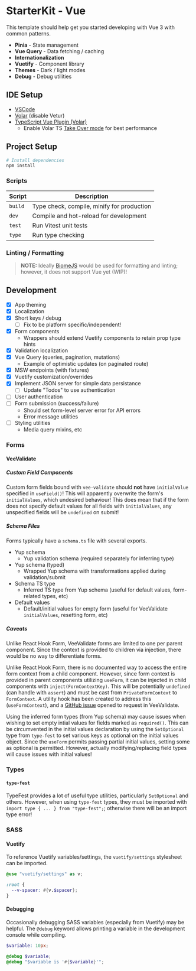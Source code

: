 # StarterKit - Vue

This template should help get you started developing with Vue 3 with common patterns.

- **Pinia** - State management
- **Vue Query** - Data fetching / caching
- **Internationalization**
- **Vuetify** - Component library
- **Themes** - Dark / light modes
- **Debug** - Debug utilities

## IDE Setup

- [VSCode](https://code.visualstudio.com/)
- [Volar](https://marketplace.visualstudio.com/items?itemName=Vue.volar) (disable Vetur)
- [TypeScript Vue Plugin (Volar)](https://marketplace.visualstudio.com/items?itemName=Vue.vscode-typescript-vue-plugin)
  - Enable Volar TS [Take Over mode](https://vuejs.org/guide/typescript/overview.html#volar-takeover-mode) for best performance

## Project Setup

```sh
# Install dependencies
npm install
```

### Scripts

| Script | Description |
|--------|-------------|
| `build` | Type check, compile, minify for production
| `dev` | Compile and hot-reload for development
| `test` | Run Vitest unit tests
| `type` | Run type checking

### Linting / Formatting

> **NOTE:** Ideally [BiomeJS](https://biomejs.dev/) would be used for formatting and linting; however, it does not support Vue yet (WIP)!

## Development

- [x] App theming
- [x] Localization
- [x] Short keys / debug
  - [ ] Fix to be platform specific/independent!
- [x] Form components
  - Wrappers should extend Vuetify components to retain prop type hints
- [x] Validation localization
- [x] Vue Query (queries, pagination, mutations)
  - Example of optimistic updates (on paginated route)
- [x] MSW endpoints (with fixtures)
- [x] Vuetify customization/overrides
- [x] Implement JSON server for simple data persistance
  - [ ] Update "Todos" to use authentication
- [ ] User authentication
- [ ] Form submission (success/failure)
  - Should set form-level server error for API errors
  - Error message utilities
- [ ] Styling utilities
  - Media query mixins, etc

### Forms

#### VeeValidate

##### Custom Field Components

Custom form fields bound with `vee-validate` should **not** have `initialValue` specified in `useField()`! This will apparently overwrite the form's `initialValues`, which undesired behaviour! This does mean that if the form does not specify default values for all fields with `initialValues`, any unspecified fields will be `undefined` on submit!

##### Schema Files

Forms typically have a `schema.ts` file with several exports.

- Yup schema
  - Yup validation schema (required separately for inferring type)
- Yup schema (typed)
  - Wrapped Yup schema with transformations applied during validation/submit
- Schema TS type
  - Inferred TS type from Yup schema (useful for default values, form-related types, etc)
- Default values
  - Default/initial values for empty form (useful for VeeValidate `initialValues`, resetting form, etc)

##### Caveats

Unlike React Hook Form, VeeValidate forms are limited to one per parent component. Since the context is provided to children via injection, there would be no way to differentiate forms.

Unlike React Hook Form, there is no documented way to access the entire form context from a child component. However, since form context is provided in parent components utilizing `useForm`, it can be injected in child components with `inject(FormContextKey)`. This will be potentially `undefined` (can handle with `assert`) and must be cast from `PrivateFormContext` to `FormContext`. A utility hook has been created to address this (`useFormContext`), and a [GitHub issue](https://github.com/logaretm/vee-validate/issues/4490) opened to request in VeeValidate.

Using the inferred form types (from Yup schema) may cause issues when wishing to set empty intial values for fields marked as `required()`. This can be circumvented in the initial values declaration by using the `SetOptional` type from `type-fest` to set various keys as optional on the initial values object. Since the `useForm` permits passing partial initial values, setting some as optional is permitted. However, actually modifying/replacing field types will cause issues with initial values!

### Types

#### `type-fest`

TypeFest provides a lot of useful type utilities, particularly `SetOptional` and others. However, when using `type-fest` types, they must be imported with `import type { ... } from "type-fest";`; otherwise there will be an import type error!

### SASS

#### Vuetify

To reference Vuetify variables/settings, the `vuetify/settings` stylesheet can be imported.

```scss
@use "vuetify/settings" as v;

:root {
  --v-spacer: #{v.$spacer};
}
```

#### Debugging

Occasionally debugging SASS variables (especially from Vuetify) may be helpful. The `@debug` keyword allows printing a variable in the development console while compiling.

```scss
$variable: 10px;

@debug $variable;
@debug "$variable is '#{$variable}'";
```
